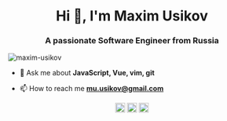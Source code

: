 <h1 align="center">Hi 👋, I'm Maxim Usikov</h1>
<h3 align="center">A passionate Software Engineer from Russia</h3>
<p align="left"> <img src="https://komarev.com/ghpvc/?username=maxim-usikov" alt="maxim-usikov" /> </p>

- 💬 Ask me about **JavaScript, Vue, vim, git**

- 📫 How to reach me **mu.usikov@gmail.com**


<p align="center"> 
<a href="https://twitter.com/maxim_usikov" target="blank"><img align="center" src="https://cdn.jsdelivr.net/npm/simple-icons@3.0.1/icons/twitter.svg" alt="maxim_usikov" height="20" width="20" /></a>
<a href="https://stackoverflow.com/maxim.u" target="blank"><img align="center" src="https://cdn.jsdelivr.net/npm/simple-icons@3.0.1/icons/stackoverflow.svg" alt="maxim.u" height="20" width="20" /></a>
<a href="https://codesandbox.com/maxim-usikov" target="blank"><img align="center" src="https://cdn.jsdelivr.net/npm/simple-icons@3.0.1/icons/codesandbox.svg" alt="maxim-usikov" height="20" width="20" /></a>
</p>
